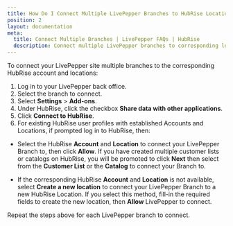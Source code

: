 ```yaml
---
title: How Do I Connect Multiple LivePepper Branches to HubRise Locations ?
position: 2
layout: documentation
meta:
  title: Connect Multiple Branches | LivePepper FAQs | HubRise
  description: Connect multiple LivePepper branches to corresponding locations in HubRise.
---
```


To connect your LivePepper site multiple branches to the corresponding HubRise account and locations:

1. Log in to your LivePepper back office.
1. Select the branch to connect.
1. Select **Settings** > **Add-ons**.
1. Under HubRise, click the checkbox **Share data with other applications**.
1. Click **Connect to HubRise**.
1. For existing HubRise user profiles with established Accounts and Locations, if prompted log in to HubRise, then:

- Select the HubRise **Account** and **Location** to connect your LivePepper Branch to, then click **Allow**. If you have created multiple customer lists or catalogs on HubRise, you will be promoted to click **Next** then select from the **Customer List** or the **Catalog** to connect your Branch to.

- If the corresponding HubRise **Account** and **Location** is not available, select **Create a new location** to connect your LivePepper Branch to a new HubRise Location. If you select this method, fill-in the required fields to create the new location, then **Allow** LivePepper to connect.

Repeat the steps above for each LivePepper branch to connect.
